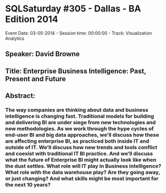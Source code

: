 # SQLSaturday #305 - Dallas - BA Edition 2014
Event Date: 03-05-2014 - Session time: 00:00:00 - Track: Visualization  Analytics
## Speaker: David Browne
## Title: Enterprise Business Intelligence: Past, Present and Future
## Abstract:
### The way companies are thinking about data and business intelligence is changing fast.  Traditional models for building and delivering BI are under siege from new technologies and new methodologies.  As we work through the hype cycles of end-user BI and big data approaches, we’ll discuss how these are affecting enterprise BI, as practiced both inside IT and outside of IT.  We’ll discuss how new trends and tools conflict and coexist with traditional IT BI practice.  And we’ll discuss what the future of Enterprise BI might actually look like when the dust settles.   What role will IT play in Business intelligence?  What role with the data warehouse play?  Are they going away, or just changing?  And what skills might be most important for the next 10 years?
